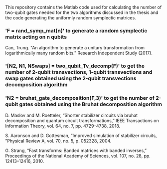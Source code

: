 This repository contains the Matlab code used for calculating the number of two-qubit gates needed for the two algorithms discussed in the thesis and the code generating the uniformly random symplectic matrices.


### 'F = rand_symp_mat(n)' to generate a random symplectic matrix acting on n qubits

Can, Trung. "An algorithm to generate a unitary transformation from logarithmically many random bits." Research Independent Study (2017).


### '[N2, N1, NSwaps] = two_qubit_Tv_decomp(F)' to get the number of 2-qubit transvections, 1-qubit transvections and swap gates obtained using the 2-qubit transvections decomposition algorithm



### 'N2 = bruhat_gate_decomposition(F,3)' to get the number of 2-qubit gates obtained using the Bruhat decomposition algorithm

D. Maslov and M. Roetteler, “Shorter stabilizer circuits via bruhat decomposition and quantum circuit transformations,” IEEE Transactions on Information Theory, vol. 64, no. 7, pp. 4729–4738, 2018.

S. Aaronson and D. Gottesman, “Improved simulation of stabilizer circuits, ”Physical Review A, vol. 70, no. 5, p. 052328, 2004.

G. Strang, “Fast transforms: Banded matrices with banded inverses,” Proceedings of the National Academy of Sciences, vol. 107, no. 28, pp. 12413–12416, 2010.
